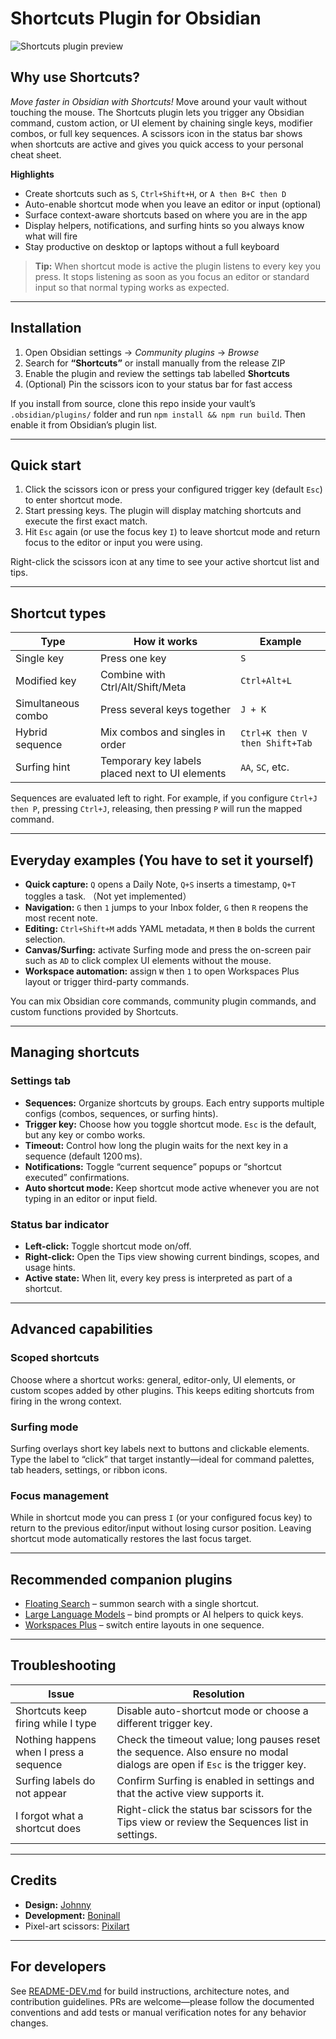 # Shortcuts Plugin for Obsidian

<picture>
  <source media="(prefers-color-scheme: dark)" srcset="https://github.com/user-attachments/assets/0f694cc2-1536-4a53-b13b-9fa31f04a967">
  <source media="(prefers-color-scheme: light)" srcset="https://github.com/user-attachments/assets/459555bc-7a93-4c45-8b09-cbe303a9834a">
  <img alt="Shortcuts plugin preview" src="https://user-images.githubusercontent.com/25423296/163456779-a8556205-d0a5-45e2-ac17-42d089e3c3f8.png">
</picture>

## Why use Shortcuts?

_Move faster in Obsidian with Shortcuts!_
Move around your vault without touching the mouse. The Shortcuts plugin lets you trigger any Obsidian command, custom action, or UI element by chaining single keys, modifier combos, or full key sequences. A scissors icon in the status bar shows when shortcuts are active and gives you quick access to your personal cheat sheet.


**Highlights**
- Create shortcuts such as `S`, `Ctrl+Shift+H`, or `A then B+C then D`
- Auto-enable shortcut mode when you leave an editor or input (optional)
- Surface context-aware shortcuts based on where you are in the app
- Display helpers, notifications, and surfing hints so you always know what will fire
- Stay productive on desktop or laptops without a full keyboard

> **Tip:** When shortcut mode is active the plugin listens to every key you press. It stops listening as soon as you focus an editor or standard input so that normal typing works as expected.

---

## Installation

1. Open Obsidian settings → *Community plugins* → *Browse*
2. Search for **“Shortcuts”** or install manually from the release ZIP
3. Enable the plugin and review the settings tab labelled **Shortcuts**
4. (Optional) Pin the scissors icon to your status bar for fast access

If you install from source, clone this repo inside your vault’s `.obsidian/plugins/` folder and run `npm install && npm run build`. Then enable it from Obsidian’s plugin list.

---

## Quick start

1. Click the scissors icon or press your configured trigger key (default `Esc`) to enter shortcut mode.
2. Start pressing keys. The plugin will display matching shortcuts and execute the first exact match.
3. Hit `Esc` again (or use the focus key `I`) to leave shortcut mode and return focus to the editor or input you were using.

Right-click the scissors icon at any time to see your active shortcut list and tips.

---

## Shortcut types

| Type | How it works | Example |
| --- | --- | --- |
| Single key | Press one key | `S` |
| Modified key | Combine with Ctrl/Alt/Shift/Meta | `Ctrl+Alt+L` |
| Simultaneous combo | Press several keys together | `J + K` |
| Hybrid sequence | Mix combos and singles in order | `Ctrl+K then V then Shift+Tab` |
| Surfing hint | Temporary key labels placed next to UI elements | `AA`, `SC`, etc. |

Sequences are evaluated left to right. For example, if you configure `Ctrl+J then P`, pressing `Ctrl+J`, releasing, then pressing `P` will run the mapped command.

---

## Everyday examples (You have to set it yourself)

- **Quick capture:** `Q` opens a Daily Note, `Q+S` inserts a timestamp, `Q+T` toggles a task. （Not yet implemented）
- **Navigation:** `G` then `1` jumps to your Inbox folder, `G` then `R` reopens the most recent note.
- **Editing:** `Ctrl+Shift+M` adds YAML metadata, `M` then `B` bolds the current selection.
- **Canvas/Surfing:** activate Surfing mode and press the on-screen pair such as `AD` to click complex UI elements without the mouse.
- **Workspace automation:** assign `W` then `1` to open Workspaces Plus layout or trigger third-party commands.

You can mix Obsidian core commands, community plugin commands, and custom functions provided by Shortcuts.

---

## Managing shortcuts

### Settings tab
- **Sequences:** Organize shortcuts by groups. Each entry supports multiple configs (combos, sequences, or surfing hints).
- **Trigger key:** Choose how you toggle shortcut mode. `Esc` is the default, but any key or combo works.
- **Timeout:** Control how long the plugin waits for the next key in a sequence (default 1200 ms).
- **Notifications:** Toggle “current sequence” popups or “shortcut executed” confirmations.
- **Auto shortcut mode:** Keep shortcut mode active whenever you are not typing in an editor or input field.

### Status bar indicator
- **Left-click:** Toggle shortcut mode on/off.
- **Right-click:** Open the Tips view showing current bindings, scopes, and usage hints.
- **Active state:** When lit, every key press is interpreted as part of a shortcut.

---

## Advanced capabilities

### Scoped shortcuts
Choose where a shortcut works: general, editor-only, UI elements, or custom scopes added by other plugins. This keeps editing shortcuts from firing in the wrong context.

### Surfing mode
Surfing overlays short key labels next to buttons and clickable elements. Type the label to “click” that target instantly—ideal for command palettes, tab headers, settings, or ribbon icons.

### Focus management
While in shortcut mode you can press `I` (or your configured focus key) to return to the previous editor/input without losing cursor position. Leaving shortcut mode automatically restores the last focus target.

---

## Recommended companion plugins

- [Floating Search](https://github.com/Quorafind/Obsidian-Float-Search) – summon search with a single shortcut.
- [Large Language Models](https://github.com/eharris128/Obsidian-LLM-Plugin) – bind prompts or AI helpers to quick keys.
- [Workspaces Plus](https://github.com/jsmorabito/obsidian-workspaces-plus) – switch entire layouts in one sequence.

---

## Troubleshooting

| Issue | Resolution |
| --- | --- |
| Shortcuts keep firing while I type | Disable auto-shortcut mode or choose a different trigger key. |
| Nothing happens when I press a sequence | Check the timeout value; long pauses reset the sequence. Also ensure no modal dialogs are open if `Esc` is the trigger key. |
| Surfing labels do not appear | Confirm Surfing is enabled in settings and that the active view supports it. |
| I forgot what a shortcut does | Right-click the status bar scissors for the Tips view or review the Sequences list in settings. |

---

## Credits

- **Design:** [Johnny](https://github.com/jsmorabito)
- **Development:** [Boninall](https://github.com/Quorafind)
- Pixel-art scissors: [Pixilart](https://es.pixilart.com/art/rending-scissors-slash-51ea972a215c4f9)

---

## For developers

See [README-DEV.md](./README-DEV.md) for build instructions, architecture notes, and contribution guidelines. PRs are welcome—please follow the documented conventions and add tests or manual verification notes for any behavior changes.
